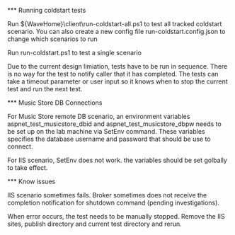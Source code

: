 *** Running coldstart tests

Run ${WaveHome}\client\run-coldstart-all.ps1 to test all tracked coldstart scenario.
You can also create a new config file run-coldstart.config.json to change which scenarios to run

Run run-coldstart.ps1 to test a single scenario

Due to the current design limiation, tests have to be run in sequence. There is no way for the test to notify caller that it has completed.
The tests can take a timeout parameter or user input so it knows when to stop the current test and run the next test.

*** Music Store DB Connections

For Music Store remote DB scenario, an environment variables aspnet_test_musicstore_dbid and aspnet_test_musicstore_dbpw needs to be set up on the lab machine via SetEnv
command.  These variables specifies the database username and password that should be use to connect.

For IIS scenario, SetEnv does not work. the variables should be set golbally to take effect.

*** Know issues

IIS scenario sometimes fails. Broker sometimes does not receive the completion notification for shutdown command (pending investigations).

When error occurs, the test needs to be manually stopped. Remove the IIS sites, publish directory and current test directory and rerun.
